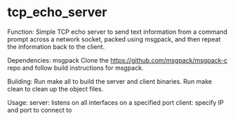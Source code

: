 # tcp_echo_server

Function:
Simple TCP echo server to send text information from a command prompt across a network socket, packed using msgpack, and then repeat the information back to the client.  

Dependencies: msgpack
Clone the https://github.com/msgpack/msgpack-c repo and follow build instructions for msgpack.

Building:
Run make all to build the server and client binaries.  Run make clean to clean up the object files.

Usage:
  server: listens on all interfaces on a specified port
  client: specify IP and port to connect to


